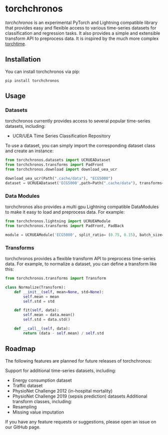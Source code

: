 # torchchronos
*torchchronos* is an experimental PyTorch and Lightning compatible library that provides easy and flexible access to various time-series datasets for classification and regression tasks. It also provides a simple and extensible transform API to preprocess data.
It is inspired by the much more complex [torchtime](https://github.com/philipdarke/torchtime).

## Installation
You can install torchchronos via pip:

`pip install torchchronos`

## Usage
### Datasets
torchchronos currently provides access to several popular time-series datasets, including:

- UCR/UEA Time Series Classification Repository

To use a dataset, you can simply import the corresponding dataset class and create an instance:

```python
from torchchronos.datasets import UCRUEADataset
from torchchronos.transforms import PadFront
from torchchronos.download import download_uea_ucr

download_uea_ucr(Path(".cache/data"), "ECG5000")
dataset = UCRUEADataset('ECG5000',path=Path(".cache/data"), transforms=PadFront(10))
```

### Data Modules
torchchronos also provides a multi gpu Lightning compatible DataModules to make it easy to load and preprocess data. For example:

```python
from torchchronos.lightning import UCRUEAModule
from torchchronos.transforms import PadFront, PadBack

module = UCRUEAModule('ECG5000', split_ratio= (0.75, 0.15), batch_size= 32) transforms=Compose([PadFront(10), PadBack(10)]))
```

### Transforms
torchchronos provides a flexible transform API to preprocess time-series data. For example, to normalize a dataset, you can define a transform like this:

```python
from torchchronos.transforms import Transform

class Normalize(Transform):
    def __init__(self, mean=None, std=None):
        self.mean = mean
        self.std = std

    def fit(self, data):
        self.mean = data.mean()
        self.std = data.std()

    def __call__(self, data):
        return (data - self.mean) / self.std
```

## Roadmap
The following features are planned for future releases of torchchronos:

Support for additional time-series datasets, including:
- Energy consumption dataset
- Traffic dataset
- PhysioNet Challenge 2012 (in-hospital mortality)
- PhysioNet Challenge 2019 (sepsis prediction) datasets
Additional transform classes, including:
- Resampling
- Missing value imputation

If you have any feature requests or suggestions, please open an issue on our GitHub page.
